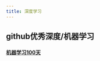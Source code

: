 ```yaml
---
title: 深度学习
---
```


## github优秀深度/机器学习

#### [机器学习100天](https://github.com/MLEveryday/100-Days-Of-ML-Code#%E6%95%B0%E6%8D%AE%E9%A2%84%E5%A4%84%E7%90%86--%E7%AC%AC1%E5%A4%A9)